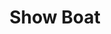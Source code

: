 ---
title: Show Boat
Theatre: Alhambra Theatre & Dining
Venue: Alhambra Theatre
opening_date: 
closing_date: 
opening_date: 2017-02-22
closing_date: 2017-04-02
showtimes:
  - 2017-02-22 19:50:00
  - 2017-02-23 19:50:00
  - 2017-02-24 19:50:00
  - 2017-02-25 13:15:00
  - 2017-02-25 19:50:00
  - 2017-02-26 13:50:00
  - 2017-02-27 19:50:00
  - 2017-02-28 19:50:00
  - 2017-03-01 19:50:00
  - 2017-03-02 19:50:00
  - 2017-03-03 19:50:00
  - 2017-03-04 13:15:00
  - 2017-03-04 19:50:00
  - 2017-03-05 13:50:00
  - 2017-03-06 19:50:00
  - 2017-03-07 19:50:00
  - 2017-03-08 19:50:00
  - 2017-03-09 19:50:00
  - 2017-03-10 19:50:00
  - 2017-03-11 13:15:00
  - 2017-03-11 19:50:00
  - 2017-03-12 13:50:00
  - 2017-03-13 19:50:00
  - 2017-03-14 19:50:00
  - 2017-03-15 19:50:00
  - 2017-03-16 19:50:00
  - 2017-03-17 19:50:00
  - 2017-03-18 13:15:00
  - 2017-03-18 19:50:00
  - 2017-03-19 13:50:00
  - 2017-03-20 19:50:00
  - 2017-03-21 19:50:00
  - 2017-03-22 19:50:00
  - 2017-03-23 19:50:00
  - 2017-03-24 19:50:00
  - 2017-03-25 13:15:00
  - 2017-03-25 19:50:00
  - 2017-03-26 13:50:00
  - 2017-03-27 19:50:00
  - 2017-03-28 19:50:00
  - 2017-03-29 19:50:00
  - 2017-03-30 19:50:00
  - 2017-03-31 19:50:00
  - 2017-04-01 13:50:00
  - 2017-04-02 19:50:00
featured_image: 2017-Show-Boat.webp
featured_image_alt: 
featured_image_caption: 
featured_image_attr: 
featured_image_attr_link: 
playbill: 
Website: 
Tickets: https://sales.alhambrajax.com/100/index.html
show_details: 
cast:
- Captain Andy Hawks: Bill Galarno
- Ellie May Chipley: Katie Nettle
- Frank Schultz: Timothy Ellis 
- Parthy Ann Hawks: Patti Eyler
- Queenie: Cherry Hamlin
- Gaylord Ravenal: Billy Clark Taylor 
- Magnolia Hawks: Annabelle Fox 
- Joe: Peter M. Jackson
- Julie LaVerne: Kelsey Denae
- Steven Baker: Erik DeCicco
- Sheriff Ike Vallon: Kenneth Uibel 
- Pete Gavin: Pierre Tannous 
- Windy/Willy: Eric Witherspoon
- Mrs. O’brien: Megan Victoria Stillson
- Jake: Marcus Davis
- Kim: Tatum Matthews
- Ensemble: 
  - Erik DeCicco
  - Eric Witherspoon
  - Robin Richardson
  - Kenneth Uibel
  - Megan Victoria Stillson
  - Olivia Chernyshev
  - Angela Roberts
  - Pierre Tannous
  - Samantha Gardner
  - Linzy Lauren.
understudies:
- Captain Andy/Frank: Tod Booth 
- Ellie May Chipley: Olivia Chernyshev
- Parthy Ann Hawks: Megan Victoria Stillson 
- Queenie: Angela Roberts
- Gaylord Ravenal: Pierre Tannous
- Magnolia Hawks: Samantha Gardner
- Joe: Marcus Davis
- Julie LaVerne: Linzy Lauren
crew:
- Producer/Director: Tod Booth 
- Choreographer Assistant/Dance Captain: Tim Ellis 
- Musical Director: Cathy Murphy Giddens
- Stage Manager: Shain Stroff
- Assistant Stage Manager: Patti Eyler 
- Costume Designers: 
  - Camala Pitts
  - Dorinda Quiles 
- Set Designers: 
  - David Dionne
  - Ian Black
- Lighting Designer: Misty Desmit 
- Sound Deisgner: Linnay Bennett
orchestra:
genres:
- Musical
Description: Follows the lives of the people connected to the Mississippi River show boat, the Cotton Blossom, over 40 years, from the 1870s to the 1920s.
Reviews:
- "Set Sail on the SHOW BOAT at the Alhambra | EU Jacksonville / Folio Weekly": https://folioweekly.com/staging/2017/02/27/show-boat-alhambra/
- "Alhambra launches worthy revival of ‘Show Boat’ | Ponte Vedra Recorder": https://pontevedrarecorder.com/stories/alhambra-launches-worthy-revival-of-show-boat,3126
- "Show Boat rolls along at Alhambra | Florida NewsLine": https://www.floridanewsline.com/creekline-st-johns/show-boat-rolls-along-alhambra/
Press: 
- "Ground Breaking SHOW BOAT Opens Wednesday At Alhambra Theatre & Dining | Broadway World": https://www.broadwayworld.com/jacksonville/article/Ground-Breaking-SHOW-BOAT-Opens-Wednesday-At-Alhambra-Theatre-Dining-20170220 
- "Actor Bill Galarno returns to the Alhambra half-a-century later for 'Show Boat'": https://www.jacksonville.com/story/entertainment/local/2017/02/23/actor-bill-galarno-returns-alhambra-half-century-later-show-boat/15743949007/
---